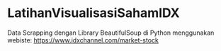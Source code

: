 # LatihanVisualisasiSahamIDX
Data Scrapping dengan Library BeautifulSoup di Python menggunakan webiste: https://www.idxchannel.com/market-stock
